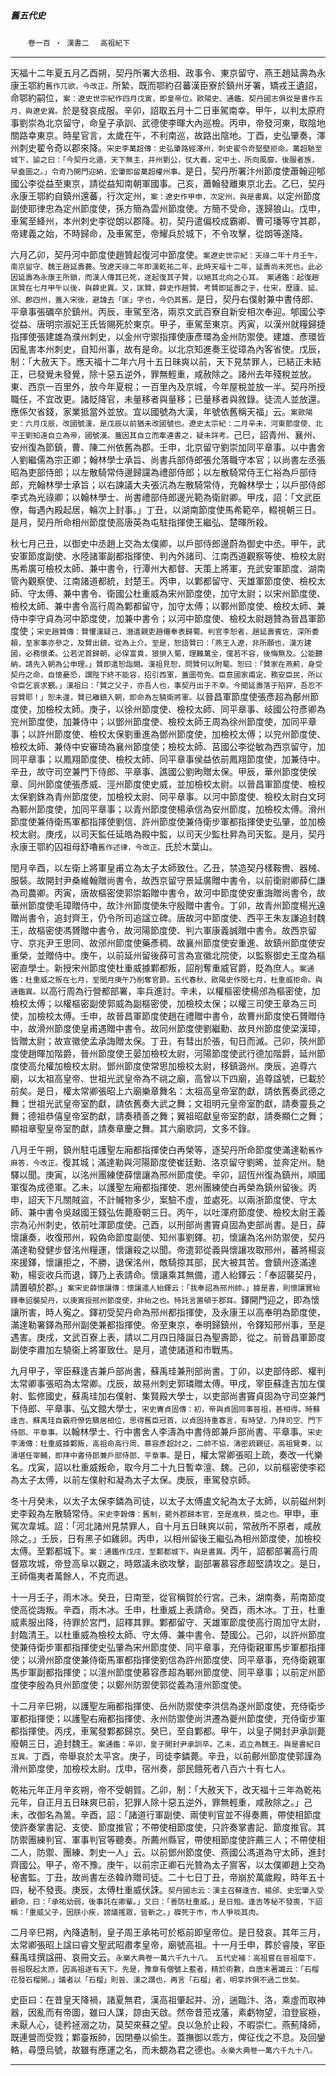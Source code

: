 

##### 舊五代史
　　`卷一百 ‧ 漢書二`
　`高祖紀下`

* * *

天福十二年夏五月乙酉朔，契丹所署大丞相、政事令、東京留守、燕王趙延壽為永康王鄂約`舊作兀欲，今改正。`所縶，既而鄂約召蕃漢臣寮於鎮州牙署，矯戎王遺詔，命鄂約嗣位，`案：遼史世宗紀作四月戊寅，即皇帝位。歐陽史、通鑑、契丹國志俱從是書作五月，與遼史異。`於是發哀成服。辛卯，詔取五月十二日車駕南幸。甲午，以判太原府事劉崇為北京留守，命皇子承訓、武德使李暉大內巡檢。丙申，帝發河東，取陰地關路幸東京。時星官言，太歲在午，不利南巡，故路出陰地。丁酉，史弘肇奏，澤州刺史翟令奇以郡來降。`宋史李萬超傳：史弘肇路經澤州，刺史翟令奇堅壁拒命。萬超馳至城下，諭之曰：「今契丹北遁，天下無主，并州劉公，仗大義，定中土，所向風靡，後服者族，早盍圖之。」令奇乃開門迎納，宏肇即留萬超權州事。`是日，契丹所署汴州節度使蕭翰迎郇國公李從益至東京，請從益知南朝軍國事。己亥，蕭翰發離東京北去。乙巳，契丹永康王鄂約自鎮州還蕃，行次定州，`案：遼史作甲申，次定州，與是書異。`以定州節度副使耶律忠為定州節度使，孫方簡為雲州節度使。方簡不受命，遂歸狼山。戊申，車駕至絳州，本州刺史李從朗以郡降。初，契丹遣偏校成霸卿、曹可璠等守其郡，帝建義之始，不時歸命，及車駕至，帝耀兵於城下，不令攻擊，從朗等遂降。

六月乙卯，契丹河中節度使趙贊起復河中節度使。`案遼史世宗紀：天祿二年十月壬午，南京留守、魏王趙延壽薨。攷遼天祿二年即漢乾祐二年，此時天福十二年，延壽尚未死也。此必因延壽為永康王所鎖，而漢人傳其已死，遂起復其子贊，以絕其北向之心耳。　案通鑑：起復趙匡贊在七月甲午以後，與薛史異。又，匡贊，薛史作趙贊。考贊即延壽之子，仕宋，歷廬、延、邠、鄜四州，蓋入宋後，避諱去「匡」字也，今仍其舊。`是日，契丹右僕射兼中書侍郎、平章事張礪卒於鎮州。丙辰，車駕至洛，兩京文武百寮自新安相次奉迎。郇國公李從益、唐明宗淑妃王氏皆賜死於東京。甲子，車駕至東京。丙寅，以漢州就糧歸捷指揮使張建雄為濮州刺史，以金州守禦指揮使康彥環為金州防禦使。建雄、彥環皆因亂害本州刺史，自知州事，故有是命。以北京知進奏王從璋為內客省使。戊辰，制：「大赦天下。應天福十二年六月十五日昧爽以前，天下見禁罪人，已結正未結正，已發覺未發覺，除十惡五逆外，罪無輕重，咸赦除之。諸州去年殘稅並放。東、西京一百里外，放今年夏稅；一百里內及京城，今年屋稅並放一半。契丹所授職任，不宜改更。諸貶降官，未量移者與量移；已量移者與敘錄。徒流人並放還。應係欠省錢，家業抵當外並放。宜以國號為大漢，年號依舊稱天福」云。`案歐陽史：六月戊辰，改國號漢，是戊辰以前猶未改國號也。遼史太宗紀：二月辛未，河東節度使、北平王劉知遠自立為帝，國號漢。蓋因其自立而牽連書之，疑未詳考。`己巳，詔青州、襄州、安州復為節鎮，曹、陳二州依舊為郡。壬申，北京留守劉崇加同平章事。以中書舍人劉繼儒為宗正卿；翰林學士承旨、尚書兵部侍郎張允落職守本官；以尚書左丞張昭為吏部侍郎；以左散騎常侍邊歸讜為禮部侍郎；以左散騎常侍王仁裕為戶部侍郎，充翰林學士承旨；以右諫議大夫張沆為左散騎常侍，充翰林學士；以戶部侍郎李式為光祿卿；以翰林學士、尚書禮部侍郎邊光範為衛尉卿。甲戌，詔：「文武臣僚，每遇內殿起居，輪次上封事。」丁丑，以湖南節度使馬希範卒，輟視朝三日。是月，契丹所命相州節度使高唐英為屯駐指揮使王繼弘、楚暉所殺。

秋七月己丑，以御史中丞趙上交為太僕卿，以戶部侍郎邊蔚為御史中丞。甲午，武安軍節度副使、水陸諸軍副都指揮使、判內外諸司、江南西道觀察等使、檢校太尉馬希廣可檢校太師、兼中書令，行潭州大都督、天策上將軍，充武安軍節度、湖南管內觀察使、江南諸道都統，封楚王。丙申，以鄴都留守、天雄軍節度使、檢校太師、守太傅、兼中書令、衛國公杜重威為宋州節度使，加守太尉；以宋州節度使、檢校太師、兼中書令高行周為鄴都留守，加守太傅；以鄆州節度使、檢校太師、兼侍中李守貞為河中節度使，加兼中書令；以河中節度使、檢校太尉趙贊為晉昌軍節度使；`宋史趙贊傳：贊懼漢疑己，潛遣親吏趙僊奉表歸蜀。判官李恕者，趙延壽賓佐，深所委賴，至家事亦參之，及贊出鎮，從為上介。至是，恕語贊曰：「燕王入遼，非所願也，漢方建國，必務懷柔。公若泥首歸朝，必保富貴，狼狽入蜀，理難萬全，儻若不容，後悔無及。公能聽納，請先入朝為公申理。」贊即遣恕詣闕。漢祖見恕，問贊何以附蜀。恕曰：「贊家在燕薊，身受契丹之命，自懷憂恐，謂陛下終不能容，招引西軍，蓋圖苟免。臣意國家甫定，務安臣民，所以令臣乞哀求覲。」漢祖曰：「贊之父子，亦吾人也，事契丹出于不幸。今聞延壽落于陷穽，吾忍不容贊耶！」恕未還，贊已離鎮入朝，即命為左驍衛將軍。`以晉昌軍節度使張彥超為鄜州節度使，加檢校太師。庚子，以徐州節度使、檢校太師、同平章事、岐國公符彥卿為兖州節度使，加兼侍中；以鄧州節度使、檢校太師王周為徐州節度使，加同平章事；以許州節度使、檢校太保劉重進為鄧州節度使，加檢校太傅；以兖州節度使、檢校太師、兼侍中安審琦為襄州節度使；檢校太師、莒國公李從敏為西京留守，加同平章事；以鳳翔節度使、檢校太師、同平章事侯益依前鳳翔節度使，加兼侍中。辛丑，故守司空兼門下侍郎、平章事、譙國公劉昫贈太保。甲辰，華州節度使侯章、同州節度使張彥威、涇州節度使史威，並加檢校太尉。以晉昌軍節度使、檢校太保劉銖為青州節度使，加檢校太尉、同平章事。以河中節度使、檢校太尉白文珂為鄆州節度使，加同平章事；以青州節度使楊承信為安州節度，加檢校太傅。滑州節度使兼侍衛馬軍都指揮使劉信、許州節度使兼侍衛步軍都指揮使史弘肇，並加檢校太尉。庚戌，以司天監任延皓為殿中監，以司天少監杜昇為司天監。是月，契丹永康王鄂約囚祖母舒嚕`舊作述律，今改正。`氏於木葉山。

閏月辛酉，以左衛上將軍皇甫立為太子太師致仕。乙丑，禁造契丹樣鞍轡、器械、服裝。故開封尹桑維翰贈尚書令，故西京留守景延廣贈中書令，以前衛尉卿薛仁謙為司農卿。丙寅，唐故樞密使郭崇韜贈中書令，故河中節度使安重誨贈尚書令，故華州節度使毛璋贈侍中，故汴州節度使朱守殷贈中書令。丁卯，故青州節度楊光遠贈尚書令，追封齊王，仍令所司追諡立碑。唐故河中節度使、西平王朱友謙追封魏王，故樞密使馮贇贈中書令，故河陽節度使、判六軍康義誠贈中書令。故西京留守、京兆尹王思同、故邠州節度使藥彥稠、故襄州節度使安重進、故鎮州節度使安重榮，並贈侍中。庚午，以前延州留後薛可言為宣徽北院使，以監察御史王度為樞密直學士。新授宋州節度使杜重威據鄴都叛，詔削奪重威官爵，貶為庶人。`案通鑑：杜重威之叛在七月，至閏月庚午乃削奪官爵。五代春秋、歐陽史作閏七月，杜重威拒命。與通鑑異。`以高行周為行營都部署，率兵進討。辛未，以權樞密使楊邠為樞密使，加檢校太傅；以權樞密副使郭威為副樞密使，加檢校太保；以權三司使王章為三司使，加檢校太傅。壬申，故晉昌軍節度使趙在禮贈中書令，故曹州節度使石贇贈侍中，故滑州節度使皇甫遇贈中書令。故同州節度使劉繼勳、故貝州節度使梁漢璋，皆贈太尉；故宣徽使孟承誨贈太保。丁丑，有彗出於張，旬日而滅。己卯，陝州節度使趙暉加階爵，晉州節度使王晏加檢校太尉，河陽節度使武行德加階爵，延州節度使高允權加檢校太尉。鄧州節度使常思加檢校太尉，移鎮潞州。庚辰，追尊六廟，以太祖高皇帝、世祖光武皇帝為不祧之廟，高曾以下四廟，追尊諡號，已載於前矣。是日，權太常卿張昭上六廟樂章舞名：太祖高皇帝室酌獻，請依舊奏武德之舞；世祖光武皇帝室酌獻，請依舊奏大武之舞；文祖明元皇帝室酌獻，請奏靈長之舞；德祖恭僖皇帝室酌獻，請奏積善之舞；翼祖昭獻皇帝室酌獻，請奏顯仁之舞；顯祖章聖皇帝室酌獻，請奏章慶之舞。其六廟歌詞，文多不錄。

八月壬午朔，鎮州駐屯護聖左廂都指揮使白再榮等，逐契丹所命節度使滿達勒`舊作麻答，今改正。`復其城；滿達勒與河陽節度使崔廷勳、洛京留守劉晞，並奔定州。馳驛以聞。庚寅，以洺州團練使薛懷讓為邢州節度使。辛卯，詔恆州復為鎮州，順國軍復為成德軍。乙未，以護聖左廂都指揮使、恩州團練使白再榮為鎮州留後。丙申，詔天下凡關賊盜，不計贓物多少，案驗不虛，並處死。以兩浙節度使、守太師、兼中書令吳越國王錢弘佐薨廢朝三日。丙午，以吐渾府節度使、檢校太尉王義宗為沁州刺史，依前吐渾節度使。己酉，以刑部尚書竇貞固為吏部尚書。是日，薛懷讓奏，收復邢州，殺偽命節度副使、知州事劉鐸。初，懷讓為洺州防禦使，契丹滿達勒發健步督洺州糧運，懷讓殺之以聞。帝遣郭從義與懷讓攻取邢州，蕃將楊衮來援鐸，懷讓拒之，不勝，退保洺州，敵騎掠其部，民大被其苦。會鎮州逐滿達勒，楊衮收兵而退，鐸乃上表請命。懷讓乘其無備，遣人紿鐸云：「奉詔襲契丹，請置頓於郡。」`案宋史薛懷讓傳：懷讓遣人紿鐸云：「我奉詔為邢州帥。」據是書，則懷讓實紿鐸奉詔襲契丹，以庚寅授邢州節度使，非紿之也。特託言置頓于郡耳。`鐸開門迎之，即為懷讓所害，時人寃之。鐸初受契丹命為邢州都指揮使，及永康王以高奉明為節度使，滿達勒署鐸為邢州副使兼都指揮使。帝至東京，奉明歸鎮州，令鐸知邢州事，至是遇害。庚戌，文武百寮上表，請以二月四日降誕日為聖壽節，從之。前晉昌軍節度副使李肅加左驍衞上將軍致仕。是月，遣使諸道和巿戰馬。

九月甲子，宰臣蘇逢吉兼戶部尚書，蘇禹珪兼刑部尚書。丁卯，以吏部侍郎、權判太常卿事張昭為太常卿。戊辰，故易州刺史郭璘贈太傅。甲戌，宰臣蘇逢吉加左僕射、監修國史，蘇禹珪加右僕射、集賢殿大學士，以吏部尚書竇貞固為守司空兼門下侍郎、平章事、弘文館大學士，`宋史竇貞固傳：初，帝與貞固同事晉祖，甚相得。時蘇逢吉、蘇禹珪自霸府僚佐驟居相位，思得舊臣冠首，以貞固持重寡言，有時望，乃拜司空、門下侍郎、平章事。`以翰林學士、行中書舍人李濤為中書侍郎兼戶部尚書、平章事。`宋史李濤傳：杜重威據鄴叛，高祖命高行周、慕容彥超討之，二帥不協，濤密疏親征。高祖覽奏，以濤堪任宰輔，即拜中書侍郎兼戶部侍郎、平章事。`是日，權太常卿張昭上疏，奏改一代樂名。戊寅，詔以杜重威叛命，取今月二十九日暫幸澶、魏。己卯，以前樞密使李崧為太子太傅，以前左僕射和凝為太子太保。庚辰，車駕發京師。

冬十月癸未，以太子太保李鏻為司徒，以太子太傅盧文紀為太子太師，以前磁州刺史李穀為左散騎常侍。`宋史李穀傳：舊制，罷外郡歸本官，至是進秩，獎之也。`甲申，車駕次韋城。詔：「河北諸州見禁罪人，自十月五日昧爽以前，常赦所不原者，咸赦除之。」壬辰，日有黑子如雞卵。丙申，以相州留後王繼弘為相州節度使，加檢校太傅。至鄴都城下。`案：通鑑作戊戌，至鄴都城下。與是書異。`丙午，詔都部署高行周督眾攻城，帝登高阜以觀之，時眾議未欲攻擊，副部署慕容彥超堅請攻之。是日，王師傷夷者萬餘人，不克而退。

十一月壬子，雨木冰。癸丑，日南至，從官稱賀於行宮。己未，湖南奏，荊南節度使高從誨叛。辛酉，雨木冰。壬申，杜重威上表請命。癸酉，雨木冰。丁丑，杜重威素服出降，待罪於宮門，詔釋其罪。鄴都留守、天雄軍節度使高行周加守太尉，封臨清王。以杜重威為檢校太師、守太傅、兼中書令、楚國公。己卯，以許州節度使兼侍衛步軍都指揮使史弘肇為宋州節度使、同平章事，充侍衛親軍馬步軍都指揮使；以滑州節度使兼侍衛馬軍都指揮使劉信為許州節度使、同平章事，充侍衛親軍馬步軍副都指揮使；以澶州節度使慕容彥超為鄆州節度使、同平章事；以前定州節度使李殷為貝州節度使；以鄭州防禦使郭從義為澶州節度使。

十二月辛巳朔，以護聖左廂都指揮使、岳州防禦使李洪信為遂州節度使，充侍衛步軍都指揮使；以護聖右廂都指揮使、永州防禦使尚洪遷為夔州節度使，充侍衛步軍都指揮使。丙戌，車駕發鄴都歸京。癸巳，至自鄴都。甲午，以皇子開封尹承訓薨廢朝三日，追封魏王。`案通鑑：辛卯，皇子開封尹承訓卒。乙未，追立為魏王。與是書紀日互異。`丁酉，帝舉哀於太平宮。庚子，司徒李鏻薨。辛丑，以前鄜州節度使郭謹為滑州節度使，加檢校太尉。戊申，宿州奏，部民餓死者八百六十有七人。

乾祐元年正月辛亥朔，帝不受朝賀。乙卯，制：「大赦天下，改天福十三年為乾祐元年，自正月五日昧爽已前，犯罪人除十惡五逆外，罪無輕重，咸赦除之。」己未，改御名為暠。辛酉，詔：「諸道行軍副使、兩使判官並不得奏薦，帶使相節度使許奏掌書記、支使、節度推官；不帶使相節度使，只許奏掌書記、節度推官。其防禦團練判官、軍事判官等聽奏。所薦州縣官，帶使相節度使許薦三人；不帶使相二人，防禦、團練、刺史一人」云。以前鄧州節度使、燕國公馮道為守太師，進封齊國公。甲子，帝不豫。庚午，以前宗正卿石光贊為太子賔客，以太僕卿趙上交為秘書監。丁丑，故尚書左丞韓祚贈司徒。二十七日丁丑，帝崩於萬歲殿，時年五十四，秘不發喪。庚辰，太傅杜重威伏誅。`契丹國志云：漢主召蘇逢吉、楊邠、史宏肇入受顧命，曰：「承祐幼弱，後事託在卿輩。」又曰：「善防杜重威。」是日殂。逢吉等秘不發喪，下詔稱：「重威父子，因朕小疾，謗議搖眾，皆斬之。」磔死于巿，巿人爭啖其肉。`

二月辛巳朔，內降遺制，皇子周王承祐可於柩前即皇帝位。是日發哀。其年三月，太常卿張昭上諡曰睿文聖武昭肅孝皇帝，廟號高祖。十一月壬申，葬於睿陵，宰臣蘇禹珪撰諡冊、哀冊文云。`永樂大典卷一萬六千九十八。　五代史補：高祖嘗在晉祖麾下，晉祖既起太原，因高祖遂有天下。先是，豫章有僧號上藍者，精於術數，自唐末著讖云：「石榴花發石榴開。」議者以「石榴」則晉、漢之謂也，再言「石榴」者，明享祚俱不過二世矣。`

史臣曰：在昔皇天降禍，諸夏無君，漢高祖肇起并、汾，遄臨汴、洛，乘虛而取神器，因亂而有帝圖，雖曰人謀，諒由天啟。然帝昔蒞戎藩，素虧物望，洎登宸極，未厭人心，徒矜拯溺之功，莫契來蘇之望。良以急於止殺，不暇崇仁。燕薊降師，既連營而受戮；鄴臺叛帥，因閉壘以偷生。蓋撫御以乖方，俾征伐之不息。及回鑾輅，尋墮烏號，故雖有應運之名，而未覩為君之德也。`永樂大典卷一萬六千九十八。`

* * *

